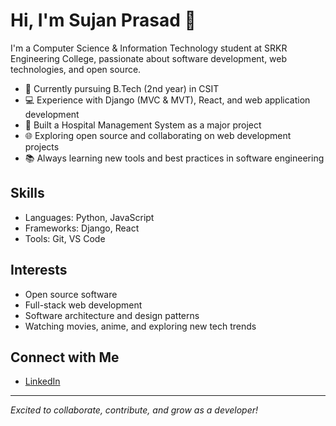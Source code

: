 # Hi, I'm Sujan Prasad 👋

I'm a Computer Science & Information Technology student at SRKR Engineering College, passionate about software development, web technologies, and open source.

- 🌱 Currently pursuing B.Tech (2nd year) in CSIT
- 💻 Experience with Django (MVC & MVT), React, and web application development
- 🏥 Built a Hospital Management System as a major project
- 🌐 Exploring open source and collaborating on web development projects
- 📚 Always learning new tools and best practices in software engineering

## Skills

- Languages: Python, JavaScript
- Frameworks: Django, React
- Tools: Git, VS Code

## Interests

- Open source software
- Full-stack web development
- Software architecture and design patterns
- Watching movies, anime, and exploring new tech trends

## Connect with Me

- [LinkedIn](https://www.linkedin.com/in/sujan-prasad-97717b308)

---

*Excited to collaborate, contribute, and grow as a developer!*
